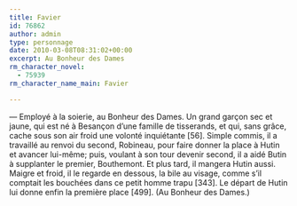 ```yaml
---
title: Favier
id: 76862
author: admin
type: personnage
date: 2010-03-08T08:31:02+00:00
excerpt: Au Bonheur des Dames
rm_character_novel:
  - 75939
rm_character_name_main: Favier

---
```

— Employé à la soierie, au Bonheur des Dames. Un grand garçon sec et jaune, qui est né à Besançon d&rsquo;une famille de tisserands, et qui, sans grâce, cache sous son air froid une volonté inquiétante [56]. Simple commis, il a travaillé au renvoi du second, Robineau, pour faire donner la place à Hutin et avancer lui-même; puis, voulant à son tour devenir second, il a aidé Butin à supplanter le premier, Bouthemont. Et plus tard, il mangera Hutin aussi. Maigre et froid, il le regarde en dessous, la bile au visage, comme s&rsquo;il comptait les bouchées dans ce petit homme trapu [343]. Le départ de Hutin lui donne enfin la première place [499]. (Au Bonheur des Dames.)